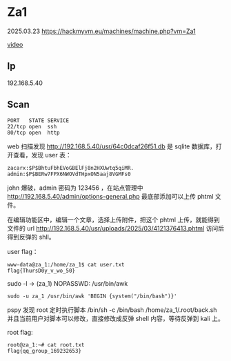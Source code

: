 # Za1

2025.03.23 https://hackmyvm.eu/machines/machine.php?vm=Za1

[video]()

## Ip

192.168.5.40

## Scan

```
PORT   STATE SERVICE
22/tcp open  ssh
80/tcp open  http
```

web 扫描发现 http://192.168.5.40/usr/64c0dcaf26f51.db 是 sqlite 数据库，打开查看，发现 user 表：

```
zacarx:$P$BhtuFbhEVoGBElFj8n2HXUwtq5qiMR.
admin:$P$BERw7FPX6NWOVdTHpxON5aaj8VGMFs0
```

john 爆破，admin 密码为 123456 ，在站点管理中 http://192.168.5.40/admin/options-general.php 最底部添加可以上传 phtml 文件。

在编辑功能区中，编辑一个文章，选择上传附件，把这个 phtml 上传，就能得到文件的 url http://192.168.5.40/usr/uploads/2025/03/4121376413.phtml 访问后得到反弹的 shll。

user flag：

```
www-data@za_1:/home/za_1$ cat user.txt
flag{ThursD0y_v_wo_50}
```

sudo -l -> (za_1) NOPASSWD: /usr/bin/awk

```
sudo -u za_1 /usr/bin/awk 'BEGIN {system("/bin/bash")}'
```

pspy 发现 root 定时执行脚本 /bin/sh -c /bin/bash /home/za_1/.root/back.sh 并且当前用户对脚本可以修改，直接修改成反弹 shell 内容，等待反弹到 kali 上。

root flag:

```
root@za_1:~# cat root.txt
flag{qq_group_169232653}
```
